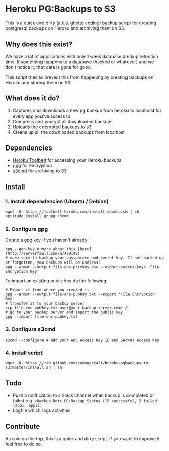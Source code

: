 # Heroku PG:Backups to S3

This is a quick and dirty (a.k.a. ghetto coding) backup script for
creating postgresql backups on Heroku and archiving them on S3.

## Why does this exist?

We have a lot of applications with only 1 week database backup retention time.
If something happens to a database (hacked or whatever) and we don't notice it,
that data is gone for good.

This script tries to prevent this from happening by creating backups on Heroku and
storing them on S3.

## What does it do?

1. Captures and downloads a new pg backup from heroku to localhost for every app you've access to
2. Compress and encrypt all downloaded backups
3. Uploads the encrypted backups to s3
4. Cleans up all the downloaded backups from localhost

## Dependencies

- [Heroku Toolbelt](https://toolbelt.heroku.com) for accessing your Heroku backups
- [gpg](https://www.gnupg.org) for encryption
- [s3cmd](https://github.com/s3tools/s3cmd) for archiving to S3

## Install

### 1. Install dependencies (Ubuntu / Debian)

```
wget -O- https://toolbelt.heroku.com/install-ubuntu.sh | sh
aptitude install gnupg s3cmd
```

### 2. Configure gpg

Create a gpg key if you haven't already:

```
gpg --gen-key # more about this [here](http://serverfault.com/a/489148)
# make sure to backup your passphrase and secret key. If not backed up or forgotten, you backups will be useless!
gpg --armor --output file-enc-privkey.asc --export-secret-keys 'File Encryption Key'
```

To import an existing public key do the following:

```
# Export it from where you created it
gpg --armor --output file-enc-pubkey.txt --export 'File Encryption Key'
# transfer it to your backup server
scp file-enc-pubkey.txt user@your-backup-server.com:~/
# go to your backup server and import the public key
gpg --import file-enc-pubkey.txt
```

### 3. Configure s3cmd

```
s3cmd --configure # add your AWS Access Key ID and Secret Access Key
```

### 4. Install script

```
wget -O- https://raw.github.com/codegestalt/heroku-pgbackups-to-s3/master/install.sh | sh
```

## Todo

- Push a notification to a Slack channel when backup is completed or failed e.g. `<Backup Bot> PG:Backup Status (15 successful, 2 failed [app1, app2])`
- Logfile which logs activities

## Contribute

As said on the top, this is a quick and dirty script.
If you want to improve it, feel free to do so.
